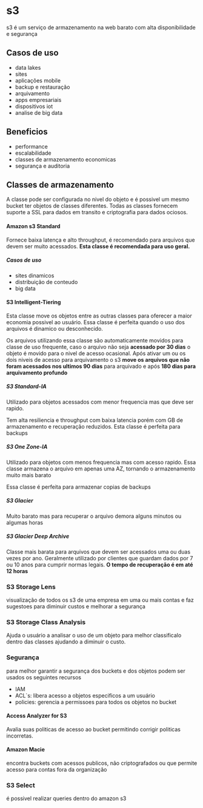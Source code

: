 # s3 
s3 é um serviço de armazenamento na web barato com alta disponibilidade e segurança

## Casos de uso
- data lakes
- sites
- aplicações mobile
- backup e restauração
- arquivamento
- apps empresariais
- dispositivos iot
- analise de big data

## Beneficios

- performance
- escalabilidade
- classes de armazenamento economicas
- segurança e auditoria

## Classes de armazenamento

A classe pode ser configurada no nivel do objeto e é possivel um mesmo bucket ter objetos de classes diferentes. Todas as classes fornecem suporte a SSL para dados em transito e criptografia para dados ociosos.

#### Amazon s3 Standard

Fornece baixa latença e alto throughput, é recomendado para arquivos que devem ser muito acessados.
<b>Esta classe é recomendada para uso geral.</b>

##### Casos de uso
- sites dinamicos
- distribuição de conteudo
- big data

#### S3 Intelligent-Tiering

Esta classe move os objetos entre as outras classes para oferecer a maior economia possivel ao usuário.
Essa classe é perfeita quando o uso dos arquivos é dinamico ou desconhecido.

Os arquivos utilizando essa classe são automaticamente movidos para classe de uso frequente, caso o arquivo não seja <b>acessado por 30 dias</b> o objeto é movido para o nivel de acesso ocasional. Após ativar um ou os dois niveis de acesso para arquivamento o s3 <b>move os arquivos que não foram acessados nos ultimos 90 dias</b> para arquivado e após <b>180 dias para arquivamento profundo</b> 

##### S3 Standard-IA
Utilizado para objetos acessados com menor frequencia mas que deve ser rapido.

Tem alta resiliencia e throughput com baixa latencia porém com GB de armazenamento e recuperação reduzidos. Esta classe é perfeita para backups

##### S3 One Zone-IA
Utilizado para objetos com menos frequencia mas com acesso rapido. Essa classe armazena o arquivo em apenas uma AZ, tornando o armazenamento muito mais barato

Essa classe é perfeita para armazenar copias de backups

##### S3 Glacier
Muito barato mas para recuperar o arquivo demora alguns minutos ou algumas horas

##### S3 Glacier Deep Archive
Classe mais barata para arquivos que devem ser acessados uma ou duas vezes por ano. Geralmente utilizado por clientes que guardam dados por 7 ou 10 anos para cumprir normas legais. <b>O tempo de recuperação é em até 12 horas</b>


### S3 Storage Lens
visualização de todos os s3 de uma empresa em uma ou mais contas e faz sugestoes para diminuir custos e melhorar a segurança

### S3 Storage Class Analysis
Ajuda o usuário a analisar o uso de um objeto para melhor classificalo dentro das classes ajudando a diminuir o custo.


### Segurança
para melhor garantir a segurança dos buckets e dos objetos podem ser usados os seguintes recursos

- IAM
- ACL`s: libera acesso a objetos especificos a um usuário
-  policies: gerencia a permissoes para todos os objetos no bucket

#### Access Analyzer for S3
Avalia suas politicas de acesso ao bucket permitindo corrigir politicas incorretas.

#### Amazon Macie
encontra buckets com acessos publicos, não criptografados ou que permite acesso para contas fora da organização

### S3 Select
é possivel realizar queries dentro do amazon s3
